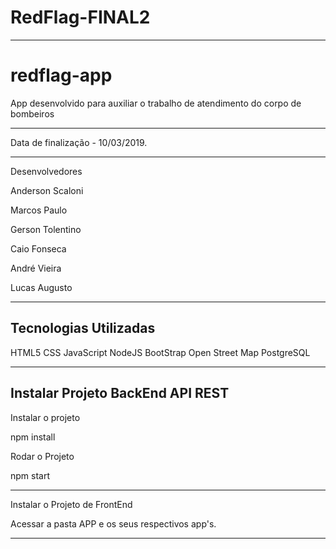 # RedFlag-FINAL2

_______________________________________________________________________________

# redflag-app

App desenvolvido para auxiliar o trabalho de atendimento do corpo de bombeiros

_______________________________________________________________________________

Data de finalização - 10/03/2019.

_______________________________________________________________________________

Desenvolvedores 


Anderson Scaloni

Marcos Paulo

Gerson Tolentino

Caio Fonseca

André Vieira

Lucas Augusto
_______________________________________________________________________________

## Tecnologias Utilizadas ##

HTML5 
CSS
JavaScript
NodeJS
BootStrap
Open Street Map
PostgreSQL
_______________________________________________________________________________

## Instalar Projeto BackEnd API REST ##

Instalar o projeto 

npm install

Rodar o Projeto

npm start
__________________________________________________________________________

Instalar o Projeto de FrontEnd

Acessar a pasta APP e os seus respectivos app's.
_______________________________________________________________________________